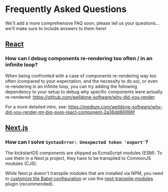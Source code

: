 # Frequently Asked Questions

We'll add a more comprehensive FAQ soon, please tell us your questions... we'll make sure to include answers to them here!

## [React](https://reactjs.org/)

### How can I debug components re-rendering too often / in an infinite loop?

When being confronted with a case of components re-rendering way too often (compared to your expectation, and the necessity to do so), or even re-rendering in an infinite loop, you can try adding the following dependency to your setup to debug why specific components were actually re-rendered:
https://github.com/welldone-software/why-did-you-render

For a more detailed intro, see:
https://medium.com/welldone-software/why-did-you-render-mr-big-pure-react-component-2a36dd86996f

## [Next.js](https://nextjs.org/)

### How can I solve `SyntaxError: Unexpected token 'export'`?

The kickstartDS components are shipped as EcmaScript modules (ESM). To use them in a Next.js project, they have to be transpiled to CommonJS modules (CJS).

While Next.js doesn't transpile modules that are installed via NPM, you need to [customize the Babel configuration](https://nextjs.org/docs/advanced-features/customizing-babel-config) or use the [next-transpile-modules](https://www.npmjs.com/package/next-transpile-modules) plugin (recommended).
